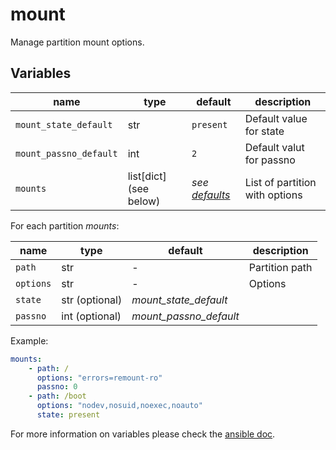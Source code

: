 # mount

Manage partition mount options.

## Variables

| name                   | type                   | default                               | description                    |
| ---------------------- | ---------------------- | ------------------------------------- | ------------------------------ |
| `mount_state_default`  | str                    | `present`                             | Default value for state        |
| `mount_passno_default` | int                    | `2`                                   | Default valut for passno       |
| `mounts`               | list[dict] (see below) | _see [defaults](./defaults/main.yml)_ | List of partition with options |

For each partition _mounts_:

| name      | type           | default                | description    |
| --------- | -------------- | ---------------------- | -------------- |
| `path`    | str            | -                      | Partition path |
| `options` | str            | -                      | Options        |
| `state`   | str (optional) | _mount_state_default_  |                |
| `passno`  | int (optional) | _mount_passno_default_ |                |

Example:

```yaml
mounts:
    - path: /
      options: "errors=remount-ro"
      passno: 0
    - path: /boot
      options: "nodev,nosuid,noexec,noauto"
      state: present
```

For more information on variables please check the [ansible doc](https://docs.ansible.com/ansible/latest/collections/ansible/posix/mount_module.html).
